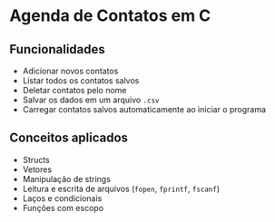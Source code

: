 #  Agenda de Contatos em C

##  Funcionalidades

-  Adicionar novos contatos
-  Listar todos os contatos salvos
-  Deletar contatos pelo nome
-  Salvar os dados em um arquivo `.csv`
-  Carregar contatos salvos automaticamente ao iniciar o programa

## Conceitos aplicados
- Structs
- Vetores
- Manipulação de strings
- Leitura e escrita de arquivos (`fopen`, `fprintf`, `fscanf`)
- Laços e condicionais
- Funções com escopo
